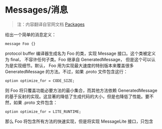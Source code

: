Messages/消息
=========

> 注：内容翻译自官网文档 [Packages](https://developers.google.com/protocol-buffers/docs/reference/java-generated#message)

给出一个简单的消息定义：

	message Foo {}

protocol buffer 编译器生成名为 Foo 的类，实现 Message 接口。这个类被定义为 final， 不容许任何子类。Foo 继承自 GeneratedMessage， 但是这个可以认为是实现细节。默认， Foo 用为实现最大速度的特别版本来覆盖很多 GeneratedMessage 的方法。不过，如果 .proto 文件包含这行：

	option optimize_for = CODE_SIZE;

则 Foo 将只覆盖功能必要方法的最小集合，而其他方法依赖 GeneratedMessage 的基于反射的实现。这显著的降低了生成代码的大小，但是也降低了性能。要不然，如果 .proto 文件包含：

	option optimize_for = LITE_RUNTIME;

那么 Foo 将包含所有方法的快速实现，但是将实现 MessageLite 接口，只包含






